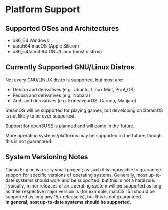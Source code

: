 # Platform Support

## Supported OSes and Architectures
* x86_64 Windows
* aarch64 macOS (Apple Silicon)
* x86_64/aarch64 GNU/Linux (most distros)

## Currently Supported GNU/Linux Distros
Not every GNU/LINUX distro is supported, but most are:
* Debian and derivatives (e.g. Ubuntu, Linux Mint, Pop!_OS)
* Fedora and derivatives (e.g. Nobara)
* Arch and derivatives (e.g. EndeavourOS, Garuda, Manjaro) 

SteamOS will be supported for playing games, but developing on SteamOS is not likely to be ever supported.  

Support for openSUSE is planned and will come in the future.

More operating systems/platforms may be supported in the future, though this is not guaranteed.

## System Versioning Notes
Cacao Engine is a very small project; as such it is impossible to guarantee support for specific versions of operating systems. Generally, most up-to-date systems should work and be supported, but this is not a hard rule. Typically, minor releases of an operating system will be supported as long as their respective major version is (for example, macOS 15.1 should be supported as long any 15.x release is), but this is not guaranteed.  
**In general, nost up-to-date systems should be supported.**